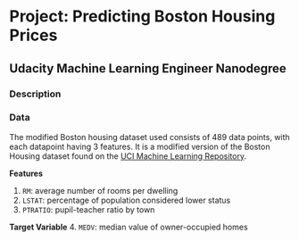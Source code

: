 # Project: Predicting Boston Housing Prices
## Udacity Machine Learning Engineer Nanodegree

### Description



### Data

The modified Boston housing dataset used consists of 489 data points, with each datapoint having 3 features. It is a modified version of the Boston Housing dataset found on the [UCI Machine Learning Repository](https://archive.ics.uci.edu/ml/datasets/Housing).

**Features**
1.  `RM`: average number of rooms per dwelling
2. `LSTAT`: percentage of population considered lower status
3. `PTRATIO`: pupil-teacher ratio by town

**Target Variable**
4. `MEDV`: median value of owner-occupied homes
